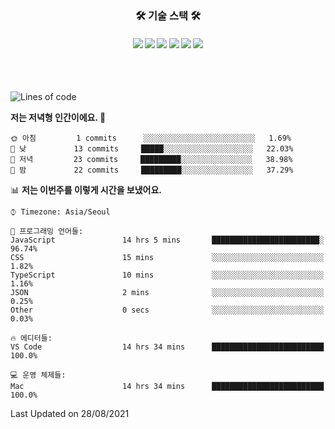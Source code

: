 <h3 align="center">🛠 기술 스택 🛠</h3>

<h4 align="center">
 <img src="https://img.shields.io/badge/JavaScript-FFA500?style=flat-square&logo=JavaScript&logoColor=white"/></a> 
 <img src="https://img.shields.io/badge/React-61DBFB?style=flat-square&logo=REACT&logoColor=white"/>
 <img src="https://img.shields.io/badge/Redux-764abc?style=flat-square&logo=Redux&&logoColor=white"/>
 <img src="https://img.shields.io/badge/Node-3C873A?style=flat-square&logo=NODE.JS&logoColor=white"/>
 <img src="https://img.shields.io/badge/express-4B89DC?style=flat-square&logo=Express&logoColor=white"/>
 <img src="https://img.shields.io/badge/mongoDB-06A66C?style=flat-square&logo=MongoDb&logoColor=white"/>
</h4>
 <br/>
 <br/>


  <!--START_SECTION:waka-->
![Lines of code](https://img.shields.io/badge/%EC%A0%80%EB%8A%94%20%EC%97%AC%ED%83%9C%EA%B9%8C%EC%A7%80%20-46846%20%EC%A4%84%EC%9D%98%20%EC%BD%94%EB%93%9C%EB%A5%BC%20%EC%9E%91%EC%84%B1%ED%96%88%EC%96%B4%EC%9A%94.-blue)

**저는 저녁형 인간이에요. 🦉** 

```text
🌞 아침         1 commits      ░░░░░░░░░░░░░░░░░░░░░░░░░   1.69% 
🌆 낮　         13 commits     █████░░░░░░░░░░░░░░░░░░░░   22.03% 
🌃 저녁         23 commits     █████████░░░░░░░░░░░░░░░░   38.98% 
🌙 밤　         22 commits     █████████░░░░░░░░░░░░░░░░   37.29%

```


📊 **저는 이번주를 이렇게 시간을 보냈어요.** 

```text
⌚︎ Timezone: Asia/Seoul

💬 프로그래밍 언어들: 
JavaScript               14 hrs 5 mins       ████████████████████████░   96.74% 
CSS                      15 mins             ░░░░░░░░░░░░░░░░░░░░░░░░░   1.82% 
TypeScript               10 mins             ░░░░░░░░░░░░░░░░░░░░░░░░░   1.16% 
JSON                     2 mins              ░░░░░░░░░░░░░░░░░░░░░░░░░   0.25% 
Other                    0 secs              ░░░░░░░░░░░░░░░░░░░░░░░░░   0.03%

🔥 에디터들: 
VS Code                  14 hrs 34 mins      █████████████████████████   100.0%

💻 운영 체제들: 
Mac                      14 hrs 34 mins      █████████████████████████   100.0%

```


 Last Updated on 28/08/2021
<!--END_SECTION:waka-->


<!--
**jonghyunhub/jonghyunhub** is a ✨ _special_ ✨ repository because its `README.md` (this file) appears on your GitHub profile.

Here are some ideas to get you started:

- 🔭 I’m currently working on ...
- 🌱 I’m currently learning ...
- 👯 I’m looking to collaborate on ...
- 🤔 I’m looking for help with ...
- 💬 Ask me about ...
- 📫 How to reach me: ...
- 😄 Pronouns: ...
- ⚡ Fun fact: ...
-->
